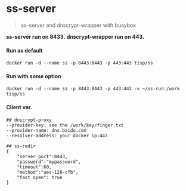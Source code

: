 # ss-server
>ss-server and dnscrypt-wrapper with busybox 

**ss-server run on 8433.** 
**dnscrypt-wrapper run on 443.** 


#### Run as default
```
docker run -d --name ss -p 8443:8443 -p 443:443 tisp/ss
```
#### Run with some option
```
docker run -d --name ss -p 8443:8443 -p 443:443 -v ~/ss-run:/work tisp/ss
```

#### Client var.
```
## dnscrypt-proxy
--provider-key: see the /work/key/finger.txt
--provider-name: dns.baidu.com
--resolver-address: your docker ip:443

## ss-redir
{
    "server_port":8443,
    "password":"mypassword",
    "timeout":60,
    "method":"aes-128-cfb",
    "fast_open": true
}

```
